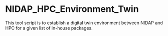 # NIDAP_HPC_Environment_Twin
This tool script is to establish a digital twin environment between NIDAP and HPC for a given list of in-house packages.
